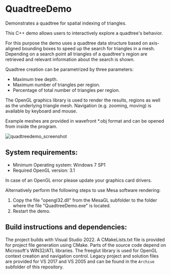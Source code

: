# QuadtreeDemo
Demonstrates a quadtree for spatial indexing of triangles.

This C++ demo allows users to interactively explore a quadtree's behavior.

For this purpose the demo uses a quadtree data structure based on axis-aligned bounding boxes to speed up the search for triangles in a mesh. Depending on a search point all triangles of a quadtree's region are retrieved and relevant information about the search is shown.

Quadtree creation can be parametrized by three parameters:

- Maximum tree depth.
- Maximum number of triangles per region.
- Percentage of total number of triangles per region.

The OpenGL graphics library is used to render the results, regions as well as the underlying triangle mesh. Navigation (e.g. zooming, moving) is available by keyboard and mouse.

Example meshes are provided in wavefront *.obj format and can be opened from inside the program.

![quadtreedemo_screenshot](https://user-images.githubusercontent.com/119818594/210186422-5b50c950-29e8-49ec-9f0c-1e3b188c8b7e.png)


System requirements:
----------------------

- Minimum Operating system:   	Windows 7 SP1
- Required OpenGL version:	3.1

In case of an OpenGL error please update your graphics card drivers. 

Alternatively perform the following steps to use Mesa software rendering:

1.	Copy the file "opengl32.dll" from the MesaGL subfolder to the folder 
	where the file "QuadtreeDemo.exe" is located.
2.	Restart the demo.

Build instructions and dependencies:
----------------------

The project builds with Visual Studio 2022. A CMakeLists.txt file is provided for project file generation using CMake.
Parts of the source code depend on Microsoft's WIN32/ATL libraries. The freeglut library is used for OpenGL context creation and navigation control.
Legacy project and solution files are provided for VS 2017 and VS 2005 and can be found in the `Archive` subfolder of this repository. 
